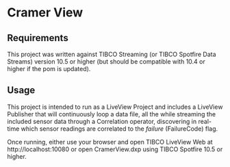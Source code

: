 # Cramer View

## Requirements

This project was written against TIBCO Streaming (or TIBCO Spotfire Data Streams) version 10.5 or higher (but should be compatible
with 10.4 or higher if the pom is updated).

## Usage

This project is intended to run as a LiveView Project and includes a LiveView Publisher that will continuously loop a data file, all
the while streaming the included sensor data through a Correlation operator, discovering in real-time which sensor readings are
correlated to the _failure_ (FailureCode) flag.
 
Once running, either use your browser and open TIBCO LiveView Web at http://localhost:10080 or open CramerView.dxp using TIBCO Spotfire
10.5 or higher.
 